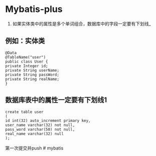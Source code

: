 # Mybatis-plus
1. 如果实体类中的属性是多个单词组合，数据库中的字段一定要有下划线_
## 例如：实体类
    @Data
    @TableName("user")
    public class User {
    private Integer id;
    private String userName;
    private String passWord;
    private String realName;
    }
## 数据库表中的属性一定要有下划线1
    create table user
    (
    id int(32) auto_increment primary key,
    user_name varchar(32) not null,
    pass_word varchar(50) not null,
    real_name varchar(32) null
    );
第一次提交并push
#   m y b a t i s  
 